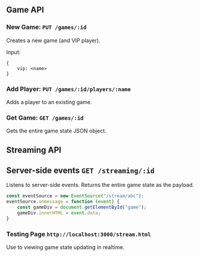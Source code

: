 
## Game API

### New Game: `PUT /games/:id`

Creates a new game (and VIP player).

Input:

```
{
    vip: <name>
}
```

### Add Player: `PUT /games/:id/players/:name`

Adds a player to an existing game.

### Get Game: `GET /games/:id`

Gets the entire game state JSON object.

## Streaming API

## Server-side events `GET /streaming/:id`

Listens to server-side events. Returns the entire game state as the payload.

```javascript
const eventSource = new EventSource("/stream/abc");
eventSource.onmessage = function (event) {
    const gameDiv = document.getElementById("game");
    gameDiv.innerHTML = event.data;
}
```

### Testing Page `http://localhost:3000/stream.html`

Use to viewing game state updating in realtime.

